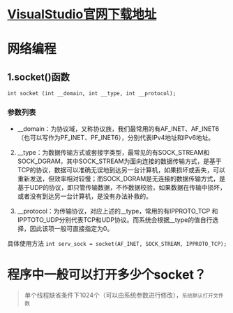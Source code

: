 # [VisualStudio官网下载地址](https://visualstudio.microsoft.com/zh-hans/vs/) 



# 网络编程
## 1.socket()函数
`int socket (int __domain, int __type, int __protocol);`

### 参数列表
-  __domain：为协议域，又称协议族，我们最常用的有AF_INET、AF_INET6（也可以写作为PF_INET、PF_INET6），分别代表IPv4地址和IPv6地址。

2. __type：为数据传输方式或套接字类型，最常见的有SOCK_STREAM和 SOCK_DGRAM，其中SOCK_STREAM为面向连接的数据传输方式，是基于TCP的协议，数据可以准确无误地到达另一台计算机，如果损坏或丢失，可以重新发送，但效率相对较慢；而SOCK_DGRAM是无连接的数据传输方式，是基于UDP的协议，即只管传输数据，不作数据校验，如果数据在传输中损坏，或者没有到达另一台计算机，是没有办法补救的。

3. __protocol：为传输协议，对应上述的__type，常用的有IPPROTO_TCP 和 IPPTOTO_UDP分别代表TCP和UDP协议。而系统会根据__type的值自行选择，因此该项一般可直接指定为0。

具体使用方法
`int serv_sock = socket(AF_INET, SOCK_STREAM, IPPROTO_TCP);`

# 程序中一般可以打开多少个socket？
> 单个线程缺省条件下1024个（可以由系统参数进行修改），`系统默认打开文件数`